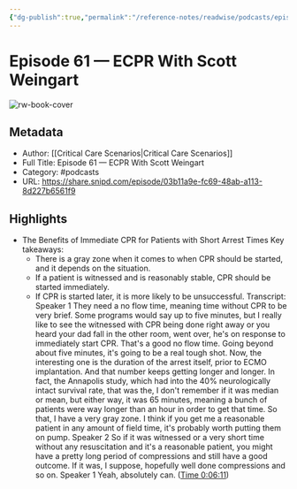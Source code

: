 ```yaml
---
{"dg-publish":true,"permalink":"/reference-notes/readwise/podcasts/episode-61-ecpr-with-scott-weingart/"}
---
```


# Episode 61 —  ECPR With Scott Weingart

![rw-book-cover](https://wsrv.nl/?url=http%3A%2F%2Fdegreesofclarity.com%2Ficuscenarios%2Fwordpress%2Fwp-content%2Fuploads%2Fpowerpress%2FPodcast-Logo-1.jpg&w=100&h=100)

## Metadata
- Author: [[Critical Care Scenarios\|Critical Care Scenarios]]
- Full Title: Episode 61 —  ECPR With Scott Weingart
- Category: #podcasts
- URL: https://share.snipd.com/episode/03b11a9e-fc69-48ab-a113-8d227b6561f9

## Highlights
- The Benefits of Immediate CPR for Patients with Short Arrest Times
  Key takeaways:
  - There is a gray zone when it comes to when CPR should be started, and it depends on the situation.
  - If a patient is witnessed and is reasonably stable, CPR should be started immediately.
  - If CPR is started later, it is more likely to be unsuccessful.
  Transcript:
  Speaker 1
  They need a no flow time, meaning time without CPR to be very brief. Some programs would say up to five minutes, but I really like to see the witnessed with CPR being done right away or you heard your dad fall in the other room, went over, he's on response to immediately start CPR. That's a good no flow time. Going beyond about five minutes, it's going to be a real tough shot. Now, the interesting one is the duration of the arrest itself, prior to ECMO implantation. And that number keeps getting longer and longer. In fact, the Annapolis study, which had into the 40% neurologically intact survival rate, that was the, I don't remember if it was median or mean, but either way, it was 65 minutes, meaning a bunch of patients were way longer than an hour in order to get that time. So that, I have a very gray zone. I think if you get me a reasonable patient in any amount of field time, it's probably worth putting them on pump.
  Speaker 2
  So if it was witnessed or a very short time without any resuscitation and it's a reasonable patient, you might have a pretty long period of compressions and still have a good outcome. If it was, I suppose, hopefully well done compressions and so on.
  Speaker 1
  Yeah, absolutely can. ([Time 0:06:11](https://share.snipd.com/snip/9b6f7917-9f6e-4260-a23e-0c3922ed6140))
